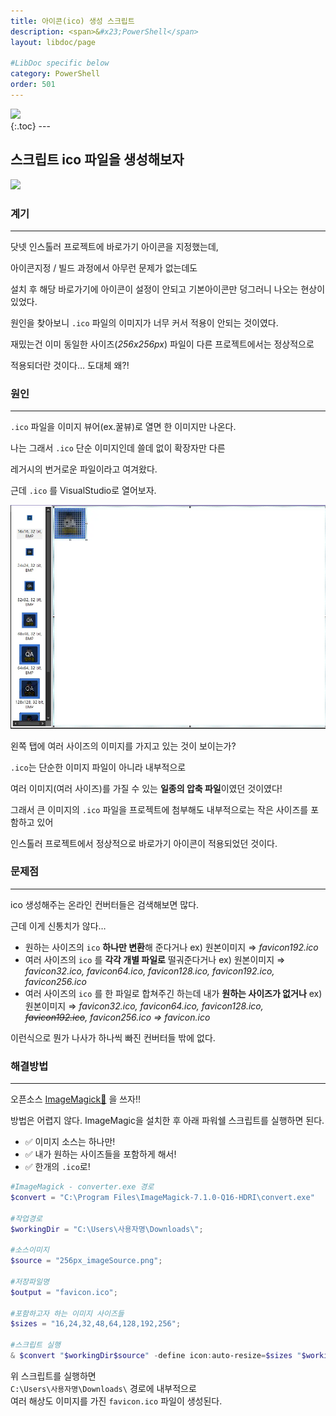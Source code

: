 ```yaml
---
title: 아이콘(ico) 생성 스크립트
description: <span>&#x23;PowerShell</span>
layout: libdoc/page

#LibDoc specific below
category: PowerShell
order: 501
---
```

<div align="left">
  <img src="https://img.shields.io/badge/PowerShell-5391FE?style=flat&logo=powershell&logoColor=white"/>
</div>
{:.toc}
---

## 스크립트 ico 파일을 생성해보자

<img src="https://img.shields.io/badge/PowerShell-5391FE?style=flat&logo=powershell&logoColor=white"/>

### 계기
---
닷넷 인스톨러 프로젝트에 바로가기 아이콘을 지정했는데,

아이콘지정 / 빌드 과정에서 아무런 문제가 없는데도

설치 후 해당 바로가기에 아이콘이 설정이 안되고 기본아이콘만 덩그러니 나오는 현상이 있었다.

원인을 찾아보니 `.ico` 파일의 이미지가 너무 커서 적용이 안되는 것이였다.

재밌는건 이미 동일한 사이즈(*256x256px*) 파일이 다른 프로젝트에서는 정상적으로

적용되더란 것이다…  도대체 왜?!

### 원인
---
`.ico` 파일을 이미지 뷰어(ex.꿀뷰)로 열면 한 이미지만 나온다.

나는 그래서 `.ico` 단순 이미지인데 쓸데 없이 확장자만 다른 

레거시의 번거로운 파일이라고 여겨왔다.

근데 `.ico` 를 VisualStudio로 열어보자.

![](/assets/docs/500_Powershell/501/1.webp)

왼쪽 탭에 여러 사이즈의 이미지를 가지고 있는 것이 보이는가?

`.ico`는 단순한 이미지 파일이 아니라 내부적으로 

여러 이미지(여러 사이즈)를 가질 수 있는 **일종의 압축 파일**이였던 것이였다!

그래서 큰 이미지의 `.ico` 파일을 프로젝트에 첨부해도 내부적으로는 작은 사이즈를 포함하고 있어

인스톨러 프로젝트에서 정상적으로 바로가기 아이콘이 적용되었던 것이다.

### 문제점
---
ico 생성해주는 온라인 컨버터들은 검색해보면 많다.

근데 이게 신통치가 않다…

- 원하는 사이즈의 `ico` **하나만 변환**해 준다거나
   ex) 원본이미지 ⇒ *favicon192.ico*
- 여러 사이즈의 `ico` 를 **각각 개별 파일로** 떨궈준다거나 
   ex) 원본이미지 ⇒ *favicon32.ico, favicon64.ico, favicon128.ico, favicon192.ico, favicon256.ico*
- 여러 사이즈의 `ico` 를 한 파일로 합쳐주긴 하는데 내가 **원하는 사이즈가 없거나**
   ex) 원본이미지 
   ⇒ *favicon32.ico, favicon64.ico, favicon128.ico, ~~favicon192.ico~~, favicon256.ico
   ⇒ favicon.ico*

이런식으로 뭔가 나사가 하나씩 빠진 컨버터들 밖에 없다.

### 해결방법
---
오픈소스 [ImageMagick🔗](https://imagemagick.org/index.php) 을 쓰자!!

방법은 어렵지 않다. ImageMagic을 설치한 후 아래 파워쉘 스크립트를 실행하면 된다.

- ✅ 이미지 소스는 하나만!
- ✅ 내가 원하는 사이즈들을 포함하게 해서!
- ✅ 한개의 `.ico`로!

```powershell
#ImageMagick - converter.exe 경로
$convert = "C:\Program Files\ImageMagick-7.1.0-Q16-HDRI\convert.exe" 

#작업경로
$workingDir = "C:\Users\사용자명\Downloads\"; 

#소스이미지
$source = "256px_imageSource.png"; 

#저장파일명
$output = "favicon.ico"; 

#포함하고자 하는 이미지 사이즈들
$sizes = "16,24,32,48,64,128,192,256"; 

#스크립트 실행
& $convert "$workingDir$source" -define icon:auto-resize=$sizes "$workingDir$output";
```

위 스크립트를 실행하면<br/>
`C:\Users\사용자명\Downloads\` 경로에 내부적으로 <br/>
여러 해상도 이미지를 가진  `favicon.ico` 파일이 생성된다.